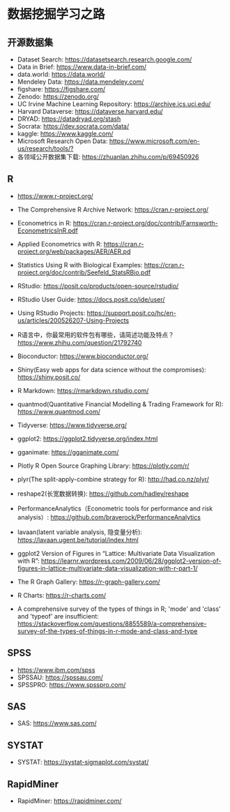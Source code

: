 # 数据挖掘学习之路

## 开源数据集

* Dataset Search: <https://datasetsearch.research.google.com/>
* Data in Brief: <https://www.data-in-brief.com/>
* data.world: <https://data.world/>
* Mendeley Data: <https://data.mendeley.com/>
* figshare: <https://figshare.com/>
* Zenodo: <https://zenodo.org/>
* UC Irvine Machine Learning Repository: <https://archive.ics.uci.edu/>
* Harvard Dataverse: <https://dataverse.harvard.edu/>
* DRYAD: <https://datadryad.org/stash>
* Socrata: <https://dev.socrata.com/data/>
* kaggle: <https://www.kaggle.com/>
* Microsoft Research Open Data: <https://www.microsoft.com/en-us/research/tools/?>
* 各领域公开数据集下载: <https://zhuanlan.zhihu.com/p/69450926>

## R

* <https://www.r-project.org/>
* The Comprehensive R Archive Network: <https://cran.r-project.org/>

* Econometrics in R: <https://cran.r-project.org/doc/contrib/Farnsworth-EconometricsInR.pdf>
* Applied Econometrics with R: <https://cran.r-project.org/web/packages/AER/AER.pd>
* Statistics Using R with Biological Examples: <https://cran.r-project.org/doc/contrib/Seefeld_StatsRBio.pdf>

* RStudio: <https://posit.co/products/open-source/rstudio/>
* RStudio User Guide: <https://docs.posit.co/ide/user/>
* Using RStudio Projects: <https://support.posit.co/hc/en-us/articles/200526207-Using-Projects>

* R语言中，你最常用的软件包有哪些，请简述功能及特点？<https://www.zhihu.com/question/21792740>

* Bioconductor: <https://www.bioconductor.org/>
* Shiny(Easy web apps for data science without the compromises): <https://shiny.posit.co/>
* R Markdown: <https://rmarkdown.rstudio.com/>
* quantmod(Quantitative Financial Modelling & Trading Framework for R): <https://www.quantmod.com/>
* Tidyverse: <https://www.tidyverse.org/>
* ggplot2: <https://ggplot2.tidyverse.org/index.html>
* gganimate: <https://gganimate.com/>
* Plotly R Open Source Graphing Library: <https://plotly.com/r/>
* plyr(The split-apply-combine strategy for R): <http://had.co.nz/plyr/>
* reshape2(长宽数据转换): <https://github.com/hadley/reshape>
* PerformanceAnalytics（Econometric tools for performance and risk analysis）: <https://github.com/braverock/PerformanceAnalytics>
* lavaan(latent variable analysis, 隐变量分析): <https://lavaan.ugent.be/tutorial/index.html>

* ggplot2 Version of Figures in “Lattice: Multivariate Data Visualization with R”: <https://learnr.wordpress.com/2009/06/28/ggplot2-version-of-figures-in-lattice-multivariate-data-visualization-with-r-part-1/>
* The R Graph Gallery: <https://r-graph-gallery.com/>
* R Charts: <https://r-charts.com/>

* A comprehensive survey of the types of things in R; 'mode' and 'class' and 'typeof' are insufficient: <https://stackoverflow.com/questions/8855589/a-comprehensive-survey-of-the-types-of-things-in-r-mode-and-class-and-type>

## SPSS

* <https://www.ibm.com/spss>
* SPSSAU: <https://spssau.com/>
* SPSSPRO: <https://www.spsspro.com/>

## SAS

* SAS: <https://www.sas.com/>

## SYSTAT

* SYSTAT: <https://systat-sigmaplot.com/systat/>

## RapidMiner

* RapidMiner: <https://rapidminer.com/>
